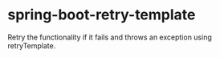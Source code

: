 # spring-boot-retry-template

Retry the functionality if it fails and throws an exception using retryTemplate.
